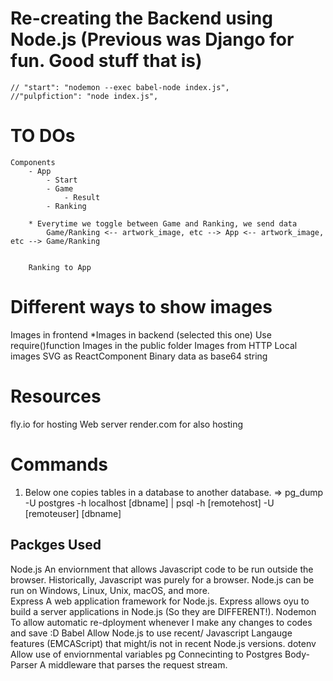 # Re-creating the Backend using Node.js (Previous was Django for fun. Good stuff that is)

    // "start": "nodemon --exec babel-node index.js",
    //"pulpfiction": "node index.js",

# TO DOs
    Components
        - App
            - Start
            - Game
                - Result
            - Ranking

        * Everytime we toggle between Game and Ranking, we send data 
            Game/Ranking <-- artwork_image, etc --> App <-- artwork_image, etc --> Game/Ranking
            
        
        Ranking to App



# Different ways to show images
Images in frontend
*Images in backend (selected this one)
Use require()function
Images in the public folder
Images from HTTP
Local images
SVG as ReactComponent
Binary data as base64 string

# Resources
fly.io for hosting Web server
render.com for also hosting 

# Commands
1. Below one copies tables in a database to another database. 
=> pg_dump -U postgres -h localhost [dbname] | psql -h [remotehost] -U [remoteuser] [dbname]
    
## Packges Used
Node.js
    An enviornment that allows Javascript code to be run outside the browser. Historically, Javascript was purely for a browser. Node.js can be run on Windows, Linux, Unix, macOS, and more.  
Express
    A web application framework for Node.js. Express allows oyu to build a server applications in Node.js (So they are DIFFERENT!). 
Nodemon
    To allow automatic re-dployment whenever I make any changes to codes and save :D
Babel
    Allow Node.js to use recent/ Javascript Langauge features (EMCAScript) that might/is not in recent Node.js versions. 
dotenv
    Allow use of enviornmental variables
pg
    Connecinting to Postgres
Body-Parser
    A middleware that parses the request stream. 
